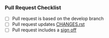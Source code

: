 ### Pull Request Checklist

<!-- Please read CONTRIBUTING.rst before submitting your pull request -->

* [ ] Pull request is based on the develop branch
* [ ] Pull request updates [CHANGES.rst](https://github.com/matrix-org/matrix-ios-sdk/blob/develop/CHANGES.rst)
* [ ] Pull request includes a [sign off](https://github.com/matrix-org/synapse/blob/master/CONTRIBUTING.rst#sign-off)
